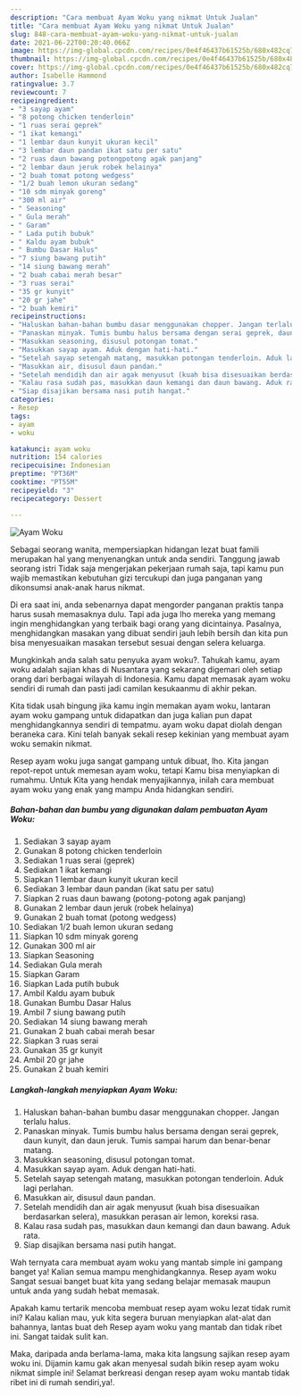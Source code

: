 ```yaml
---
description: "Cara membuat Ayam Woku yang nikmat Untuk Jualan"
title: "Cara membuat Ayam Woku yang nikmat Untuk Jualan"
slug: 848-cara-membuat-ayam-woku-yang-nikmat-untuk-jualan
date: 2021-06-22T00:20:40.066Z
image: https://img-global.cpcdn.com/recipes/0e4f46437b61525b/680x482cq70/ayam-woku-foto-resep-utama.jpg
thumbnail: https://img-global.cpcdn.com/recipes/0e4f46437b61525b/680x482cq70/ayam-woku-foto-resep-utama.jpg
cover: https://img-global.cpcdn.com/recipes/0e4f46437b61525b/680x482cq70/ayam-woku-foto-resep-utama.jpg
author: Isabelle Hammond
ratingvalue: 3.7
reviewcount: 7
recipeingredient:
- "3 sayap ayam"
- "8 potong chicken tenderloin"
- "1 ruas serai geprek"
- "1 ikat kemangi"
- "1 lembar daun kunyit ukuran kecil"
- "3 lembar daun pandan ikat satu per satu"
- "2 ruas daun bawang potongpotong agak panjang"
- "2 lembar daun jeruk robek helainya"
- "2 buah tomat potong wedgess"
- "1/2 buah lemon ukuran sedang"
- "10 sdm minyak goreng"
- "300 ml air"
- " Seasoning"
- " Gula merah"
- " Garam"
- " Lada putih bubuk"
- " Kaldu ayam bubuk"
- " Bumbu Dasar Halus"
- "7 siung bawang putih"
- "14 siung bawang merah"
- "2 buah cabai merah besar"
- "3 ruas serai"
- "35 gr kunyit"
- "20 gr jahe"
- "2 buah kemiri"
recipeinstructions:
- "Haluskan bahan-bahan bumbu dasar menggunakan chopper. Jangan terlalu halus."
- "Panaskan minyak. Tumis bumbu halus bersama dengan serai geprek, daun kunyit, dan daun jeruk. Tumis sampai harum dan benar-benar matang."
- "Masukkan seasoning, disusul potongan tomat."
- "Masukkan sayap ayam. Aduk dengan hati-hati."
- "Setelah sayap setengah matang, masukkan potongan tenderloin. Aduk lagi perlahan."
- "Masukkan air, disusul daun pandan."
- "Setelah mendidih dan air agak menyusut (kuah bisa disesuaikan berdasarkan selera), masukkan perasan air lemon, koreksi rasa."
- "Kalau rasa sudah pas, masukkan daun kemangi dan daun bawang. Aduk rata."
- "Siap disajikan bersama nasi putih hangat."
categories:
- Resep
tags:
- ayam
- woku

katakunci: ayam woku 
nutrition: 154 calories
recipecuisine: Indonesian
preptime: "PT36M"
cooktime: "PT55M"
recipeyield: "3"
recipecategory: Dessert

---
```



![Ayam Woku](https://img-global.cpcdn.com/recipes/0e4f46437b61525b/680x482cq70/ayam-woku-foto-resep-utama.jpg)

Sebagai seorang wanita, mempersiapkan hidangan lezat buat famili merupakan hal yang menyenangkan untuk anda sendiri. Tanggung jawab seorang istri Tidak saja mengerjakan pekerjaan rumah saja, tapi kamu pun wajib memastikan kebutuhan gizi tercukupi dan juga panganan yang dikonsumsi anak-anak harus nikmat.

Di era  saat ini, anda sebenarnya dapat mengorder panganan praktis tanpa harus susah memasaknya dulu. Tapi ada juga lho mereka yang memang ingin menghidangkan yang terbaik bagi orang yang dicintainya. Pasalnya, menghidangkan masakan yang dibuat sendiri jauh lebih bersih dan kita pun bisa menyesuaikan masakan tersebut sesuai dengan selera keluarga. 



Mungkinkah anda salah satu penyuka ayam woku?. Tahukah kamu, ayam woku adalah sajian khas di Nusantara yang sekarang digemari oleh setiap orang dari berbagai wilayah di Indonesia. Kamu dapat memasak ayam woku sendiri di rumah dan pasti jadi camilan kesukaanmu di akhir pekan.

Kita tidak usah bingung jika kamu ingin memakan ayam woku, lantaran ayam woku gampang untuk didapatkan dan juga kalian pun dapat menghidangkannya sendiri di tempatmu. ayam woku dapat diolah dengan beraneka cara. Kini telah banyak sekali resep kekinian yang membuat ayam woku semakin nikmat.

Resep ayam woku juga sangat gampang untuk dibuat, lho. Kita jangan repot-repot untuk memesan ayam woku, tetapi Kamu bisa menyiapkan di rumahmu. Untuk Kita yang hendak menyajikannya, inilah cara membuat ayam woku yang enak yang mampu Anda hidangkan sendiri.

<!--inarticleads1-->

##### Bahan-bahan dan bumbu yang digunakan dalam pembuatan Ayam Woku:

1. Sediakan 3 sayap ayam
1. Gunakan 8 potong chicken tenderloin
1. Sediakan 1 ruas serai (geprek)
1. Sediakan 1 ikat kemangi
1. Siapkan 1 lembar daun kunyit ukuran kecil
1. Sediakan 3 lembar daun pandan (ikat satu per satu)
1. Siapkan 2 ruas daun bawang (potong-potong agak panjang)
1. Gunakan 2 lembar daun jeruk (robek helainya)
1. Gunakan 2 buah tomat (potong wedgess)
1. Sediakan 1/2 buah lemon ukuran sedang
1. Siapkan 10 sdm minyak goreng
1. Gunakan 300 ml air
1. Siapkan  Seasoning
1. Sediakan  Gula merah
1. Siapkan  Garam
1. Siapkan  Lada putih bubuk
1. Ambil  Kaldu ayam bubuk
1. Gunakan  Bumbu Dasar Halus
1. Ambil 7 siung bawang putih
1. Sediakan 14 siung bawang merah
1. Gunakan 2 buah cabai merah besar
1. Siapkan 3 ruas serai
1. Gunakan 35 gr kunyit
1. Ambil 20 gr jahe
1. Gunakan 2 buah kemiri




<!--inarticleads2-->

##### Langkah-langkah menyiapkan Ayam Woku:

1. Haluskan bahan-bahan bumbu dasar menggunakan chopper. Jangan terlalu halus.
1. Panaskan minyak. Tumis bumbu halus bersama dengan serai geprek, daun kunyit, dan daun jeruk. Tumis sampai harum dan benar-benar matang.
1. Masukkan seasoning, disusul potongan tomat.
1. Masukkan sayap ayam. Aduk dengan hati-hati.
1. Setelah sayap setengah matang, masukkan potongan tenderloin. Aduk lagi perlahan.
1. Masukkan air, disusul daun pandan.
1. Setelah mendidih dan air agak menyusut (kuah bisa disesuaikan berdasarkan selera), masukkan perasan air lemon, koreksi rasa.
1. Kalau rasa sudah pas, masukkan daun kemangi dan daun bawang. Aduk rata.
1. Siap disajikan bersama nasi putih hangat.




Wah ternyata cara membuat ayam woku yang mantab simple ini gampang banget ya! Kalian semua mampu menghidangkannya. Resep ayam woku Sangat sesuai banget buat kita yang sedang belajar memasak maupun untuk anda yang sudah hebat memasak.

Apakah kamu tertarik mencoba membuat resep ayam woku lezat tidak rumit ini? Kalau kalian mau, yuk kita segera buruan menyiapkan alat-alat dan bahannya, lantas buat deh Resep ayam woku yang mantab dan tidak ribet ini. Sangat taidak sulit kan. 

Maka, daripada anda berlama-lama, maka kita langsung sajikan resep ayam woku ini. Dijamin kamu gak akan menyesal sudah bikin resep ayam woku nikmat simple ini! Selamat berkreasi dengan resep ayam woku mantab tidak ribet ini di rumah sendiri,ya!.

